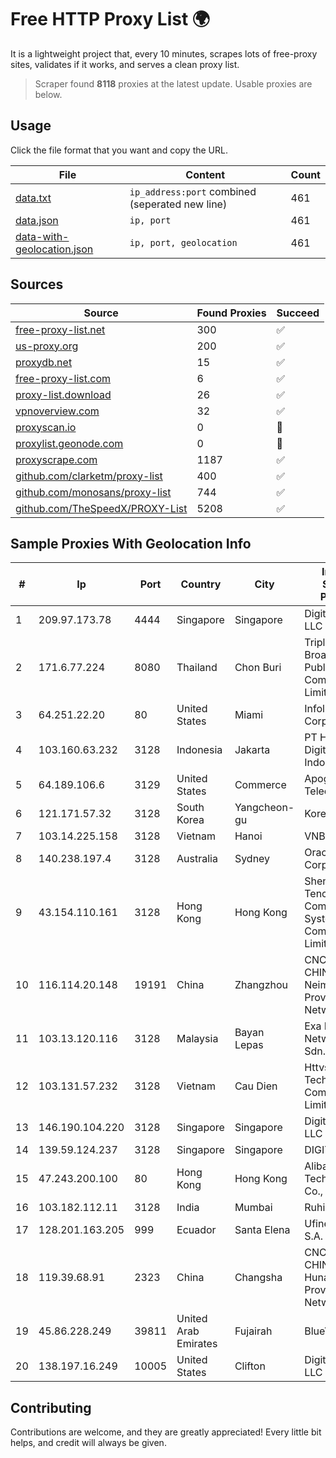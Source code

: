 
# Free HTTP Proxy List 🌍

It is a lightweight project that, every 10 minutes, scrapes lots of free-proxy sites, validates if it works, and serves a clean proxy list.


> Scraper found **8118** proxies at the latest update. Usable proxies are below.

## Usage

Click the file format that you want and copy the URL.


|File|Content|Count|
|----|-------|-----|
|[data.txt](https://raw.githubusercontent.com/themiralay/Proxy-List-World/master/data.txt)|`ip_address:port` combined (seperated new line)|461|
|[data.json](https://raw.githubusercontent.com/themiralay/Proxy-List-World/master/data.json)|`ip, port`|461|
|[data-with-geolocation.json](https://raw.githubusercontent.com/themiralay/Proxy-List-World/master/data-with-geolocation.json)|`ip, port, geolocation`|461|

## Sources

|Source|Found Proxies|Succeed|
|------|-------------|-------|
|[free-proxy-list.net](https://free-proxy-list.net)|300|✅|
|[us-proxy.org](https://www.us-proxy.org)|200|✅|
|[proxydb.net](http://proxydb.net)|15|✅|
|[free-proxy-list.com](https://free-proxy-list.com/?page=&port=&type%5B%5D=http&type%5B%5D=https&up_time=0&search=Search)|6|✅|
|[proxy-list.download](https://www.proxy-list.download/HTTP)|26|✅|
|[vpnoverview.com](https://vpnoverview.com/privacy/anonymous-browsing/free-proxy-servers)|32|✅|
|[proxyscan.io](https://www.proxyscan.io)|0|🚫|
|[proxylist.geonode.com](https://proxylist.geonode.com/api/proxy-list?limit=300&page=1&sort_by=lastChecked&sort_type=desc&protocols=http,https)|0|🚫|
|[proxyscrape.com](https://api.proxyscrape.com/v2/?request=displayproxies&protocol=http&timeout=10000&country=all&ssl=all&anonymity=all)|1187|✅|
|[github.com/clarketm/proxy-list](https://raw.githubusercontent.com/clarketm/proxy-list/master/proxy-list-raw.txt)|400|✅|
|[github.com/monosans/proxy-list](https://raw.githubusercontent.com/monosans/proxy-list/main/proxies/http.txt)|744|✅|
|[github.com/TheSpeedX/PROXY-List](https://raw.githubusercontent.com/TheSpeedX/PROXY-List/master/http.txt)|5208|✅|


## Sample Proxies With Geolocation Info

|#|Ip|Port|Country|City|Internet Service Provider|
|-|--|----|-------|----|-------------------------|
|1|209.97.173.78|4444|Singapore|Singapore|DigitalOcean, LLC|
|2|171.6.77.224|8080|Thailand|Chon Buri|Triple T Broadband Public Company Limited|
|3|64.251.22.20|80|United States|Miami|Infolink Global Corporation|
|4|103.160.63.232|3128|Indonesia|Jakarta|PT Herza Digital Indonesia|
|5|64.189.106.6|3129|United States|Commerce|Apogee Telecom Inc.|
|6|121.171.57.32|3128|South Korea|Yangcheon-gu|Korea Telecom|
|7|103.14.225.158|3128|Vietnam|Hanoi|VNB|
|8|140.238.197.4|3128|Australia|Sydney|Oracle Corporation|
|9|43.154.110.161|3128|Hong Kong|Hong Kong|Shenzhen Tencent Computer Systems Company Limited|
|10|116.114.20.148|19191|China|Zhangzhou|CNC Group CHINA169 Neimeng Province Network|
|11|103.13.120.116|3128|Malaysia|Bayan Lepas|Exa Bytes Network Sdn.Bhd.|
|12|103.131.57.232|3128|Vietnam|Cau Dien|Httvserver Technology Company Limited|
|13|146.190.104.220|3128|Singapore|Singapore|DigitalOcean, LLC|
|14|139.59.124.237|3128|Singapore|Singapore|DIGITALOCEAN|
|15|47.243.200.100|80|Hong Kong|Hong Kong|Alibaba (US) Technology Co., Ltd.|
|16|103.182.112.11|3128|India|Mumbai|Ruhi Infotech|
|17|128.201.163.205|999|Ecuador|Santa Elena|Ufinet Panama S.A.|
|18|119.39.68.91|2323|China|Changsha|CNC Group CHINA169 Hunan Province Network|
|19|45.86.228.249|39811|United Arab Emirates|Fujairah|BlueVPS OU|
|20|138.197.16.249|10005|United States|Clifton|DigitalOcean, LLC|



## Contributing

Contributions are welcome, and they are greatly appreciated! Every
little bit helps, and credit will always be given.

